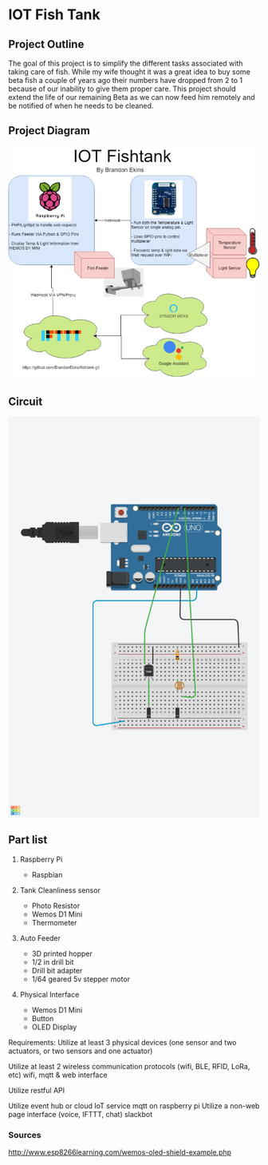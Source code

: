 # IOT Fish Tank

## Project Outline

The goal of this project is to simplify the different tasks associated with taking care of fish. While my wife thought it was a great idea to buy some beta fish a couple of years ago their numbers have dropped from 2 to 1 because of our inability to give them proper care. This project should extend the life of our remaining Beta as we can now feed him remotely and be notified of when he needs to be cleaned.

## Project Diagram

![diagram](photos/IOTFishtank.jpg)

## Circuit

![circuit](photos/PhotoResistor.png)

## Part list

1. Raspberry Pi
    - Raspbian

2. Tank Cleanliness sensor
    - Photo Resistor 
    - Wemos D1 Mini
    - Thermometer

3. Auto Feeder
    - 3D printed hopper
    - 1/2 in drill bit
    - Drill bit adapter
    - 1/64 geared 5v stepper motor    

4. Physical Interface
    - Wemos D1 Mini
    - Button
    - OLED Display

Requirements:
Utilize at least 3 physical devices (one sensor and two actuators, or two sensors and one actuator)

Utilize at least 2 wireless communication protocols (wifi, BLE, RFID, LoRa, etc)
wifi, mqtt & web interface

Utilize restful API

Utilize event hub or cloud IoT service
mqtt on raspberry pi
Utilize a non-web page interface (voice, IFTTT, chat)
slackbot

### Sources

http://www.esp8266learning.com/wemos-oled-shield-example.php

